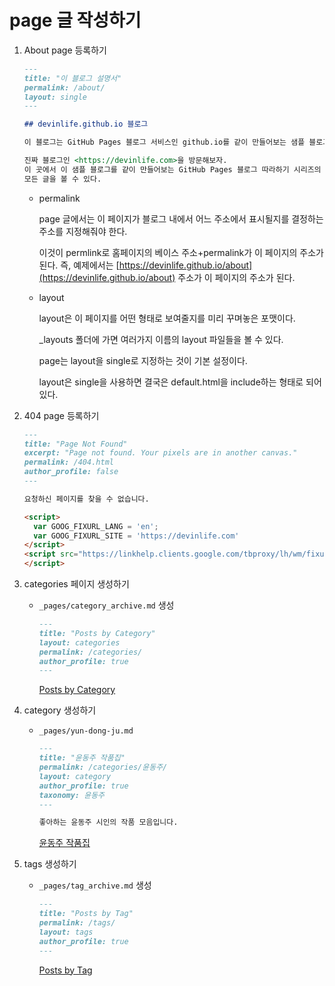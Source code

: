 # page 글 작성하기

1. About page 등록하기

    ```markdown
    ---
    title: "이 블로그 설명서"
    permalink: /about/
    layout: single
    ---

    ## devinlife.github.io 블로그

    이 블로그는 GitHub Pages 블로그 서비스인 github.io를 같이 만들어보는 샘플 블로그이다.

    진짜 블로그인 <https://devinlife.com>을 방문해보자.
    이 곳에서 이 샘플 블로그를 같이 만들어보는 GitHub Pages 블로그 따라하기 시리즈의
    모든 글을 볼 수 있다.
    ```

    - permalink

        page 글에서는 이 페이지가 블로그 내에서 어느 주소에서 표시될지를 결정하는 주소를 지정해줘야 한다. 

        이것이 permlink로 홈페이지의 베이스 주소+permalink가 이 페이지의 주소가 된다. 즉, 예제에서는 [https://devinlife.github.io/about](https://devinlife.github.io/about) 주소가 이 페이지의 주소가 된다.

    - layout

        layout은 이 페이지를 어떤 형태로 보여줄지를 미리 꾸며놓은 포맷이다. 

        _layouts 폴더에 가면 여러가지 이름의 layout 파일들을 볼 수 있다. 

        page는 layout을 single로 지정하는 것이 기본 설정이다. 

        layout은 single을 사용하면 결국은 default.html을 include하는 형태로 되어있다.

2. 404 page 등록하기

    ```markdown
    ---
    title: "Page Not Found"
    excerpt: "Page not found. Your pixels are in another canvas."
    permalink: /404.html
    author_profile: false
    ---

    요청하신 페이지를 찾을 수 없습니다.

    <script>
      var GOOG_FIXURL_LANG = 'en';
      var GOOG_FIXURL_SITE = 'https://devinlife.com'
    </script>
    <script src="https://linkhelp.clients.google.com/tbproxy/lh/wm/fixurl.js">
    </script>
    ```

3. categories 페이지 생성하기
    - `_pages/category_archive.md` 생성

        ```markdown
        ---
        title: "Posts by Category"
        layout: categories
        permalink: /categories/
        author_profile: true
        ---
        ```

        [Posts by Category](https://withmaster.github.io/categories/)

4. category 생성하기
    - `_pages/yun-dong-ju.md`

        ```markdown
        ---
        title: "윤동주 작품집"
        permalink: /categories/윤동주/
        layout: category
        author_profile: true
        taxonomy: 윤동주
        ---

        좋아하는 윤동주 시인의 작품 모음입니다.
        ```

        [윤동주 작품집](https://withmaster.github.io/categories/%EC%9C%A4%EB%8F%99%EC%A3%BC)

5. tags 생성하기
    - `_pages/tag_archive.md` 생성

        ```markdown
        ---
        title: "Posts by Tag"
        permalink: /tags/
        layout: tags
        author_profile: true
        ---
        ```

        [Posts by Tag](https://withmaster.github.io/tags/)